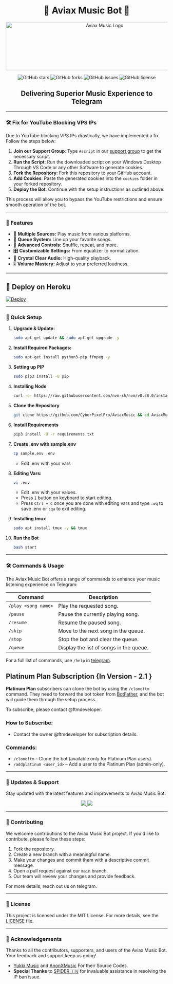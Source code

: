 <h1 align="center">🎵 Aviax Music Bot 🎵</h1>

<p align="center">
  <img src="https://telegra.ph/file/29808c1fd50add3b1bfc6.jpg" alt="Aviax Music Logo" width="600" height="150">
</p>

<p align="center">
  <img src="https://img.shields.io/github/stars/TeamAviax/AviaxMusic?style=for-the-badge&color=blue" alt="GitHub stars">
  <img src="https://img.shields.io/github/forks/TeamAviax/AviaxMusic?style=for-the-badge&color=blue" alt="GitHub forks">
  <img src="https://img.shields.io/github/issues/TeamAviax/AviaxMusic?style=for-the-badge&color=red" alt="GitHub issues">
  <img src="https://img.shields.io/github/license/TeamAviax/AviaxMusic?style=for-the-badge&color=green" alt="GitHub license">
</p>

<h2 align="center">Delivering Superior Music Experience to Telegram</h2>

---

### 🛠 Fix for YouTube Blocking VPS IPs

Due to YouTube blocking VPS IPs drastically, we have implemented a fix. Follow the steps below:

1. **Join our Support Group**: Type `#script` in our [support group](https://t.me/NexGenSpam) to get the necessary script.
2. **Run the Script**: Run the downloaded script on your Windows Desktop Through VS Code or any other Software to generate cookies.
3. **Fork the Repository**: Fork this repository to your GitHub account.
4. **Add Cookies**: Paste the generated cookies into the `cookies` folder in your forked repository.
5. **Deploy the Bot**: Continue with the setup instructions as outlined above.

This process will allow you to bypass the YouTube restrictions and ensure smooth operation of the bot.

---

### 🌟 Features

- 🎵 **Multiple Sources:** Play music from various platforms.
- 📃 **Queue System:** Line up your favorite songs.
- 🔀 **Advanced Controls:** Shuffle, repeat, and more.
- 🎛 **Customizable Settings:** From equalizer to normalization.
- 📢 **Crystal Clear Audio:** High-quality playback.
- 🎚 **Volume Mastery:** Adjust to your preferred loudness.

---

## 🚀 Deploy on Heroku 
[![Deploy](https://www.herokucdn.com/deploy/button.svg)](https://dashboard.heroku.com/new?template=https://github.com/CyberPixelPro/AviaxMusic)

---

### 🔧 Quick Setup

1. **Upgrade & Update:**
   ```bash
   sudo apt-get update && sudo apt-get upgrade -y
   ```

2. **Install Required Packages:**
   ```bash
   sudo apt-get install python3-pip ffmpeg -y
   ```
3. **Setting up PIP**
   ```bash
   sudo pip3 install -U pip
   ```
4. **Installing Node**
   ```bash
   curl -o- https://raw.githubusercontent.com/nvm-sh/nvm/v0.38.0/install.sh | bash && source ~/.bashrc && nvm install v18
   ```
5. **Clone the Repository**
   ```bash
   git clone https://github.com/CyberPixelPro/AviaxMusic && cd AviaxMusic
   ```
6. **Install Requirements**
   ```bash
   pip3 install -U -r requirements.txt
   ```
7. **Create .env  with sample.env**
   ```bash
   cp sample.env .env
   ```
   - Edit .env with your vars
8. **Editing Vars:**
   ```bash
   vi .env
   ```
   - Edit .env with your values.
   - Press `I` button on keyboard to start editing.
   - Press `Ctrl + C`  once you are done with editing vars and type `:wq` to save .env or `:qa` to exit editing.
9. **Installing tmux**
    ```bash
    sudo apt install tmux -y && tmux
    ```
10. **Run the Bot**
    ```bash
    bash start
    ```

---

### 🛠 Commands & Usage

The Aviax Music Bot offers a range of commands to enhance your music listening experience on Telegram:

| Command                 | Description                                 |
|-------------------------|---------------------------------------------|
| `/play <song name>`     | Play the requested song.                    |
| `/pause`                | Pause the currently playing song.           |
| `/resume`               | Resume the paused song.                     |
| `/skip`                 | Move to the next song in the queue.         |
| `/stop`                 | Stop the bot and clear the queue.           |
| `/queue`                | Display the list of songs in the queue.     |

For a full list of commands, use `/help` in [telegram](https://t.me/AviaxBeatzBot).

## Platinum Plan Subscription {In Version - 2.1 }

**Platinum Plan** subscribers can clone the bot by using the `/cloneftm` command. They need to forward the bot token from [BotFather](https://t.me/BotFather), and the bot will guide them through the setup process.

To subscribe, please contact @ftmdeveloper.

### How to Subscribe:
- Contact the owner @ftmdeveloper for subscription details.


### Commands:
- `/cloneftm` – Clone the bot (available only for Platinum Plan users).
- `/addplatinum <user_id>` – Add a user to the Platinum Plan (admin-only).
---

### 🔄 Updates & Support

Stay updated with the latest features and improvements to Aviax Music Bot:

<p align="center">
  <a href="https://telegram.me/NexGenSpam">
    <img src="https://img.shields.io/badge/Join-Support%20Group-blue?style=for-the-badge&logo=telegram">
  </a>
  <a href="https://telegram.me/NexGenSpam">
    <img src="https://img.shields.io/badge/Join-Update%20Channel-blue?style=for-the-badge&logo=telegram">
  </a>
</p>

---

### 🤝 Contributing

We welcome contributions to the Aviax Music Bot project. If you'd like to contribute, please follow these steps:

1. Fork the repository.
2. Create a new branch with a meaningful name.
3. Make your changes and commit them with a descriptive commit message.
4. Open a pull request against our `main` branch.
5. Our team will review your changes and provide feedback.

For more details, reach out us on telegram.

---

### 📜 License

This project is licensed under the MIT License. For more details, see the [LICENSE](LICENSE) file.

---

### 🙏 Acknowledgements

Thanks to all the contributors, supporters, and users of the Aviax Music Bot. Your feedback and support keep us going!
- [Yukki Music](https://github.com/TeamYukki/YukkiMusicBot) and [AnonXMusic](https://github.com/AnonymousX1025/AnonXMusic) For their Source Codes.
- **Special Thanks** to [SPiDER 🇮🇳](https://github.com/Surendra9123) for invaluable assistance in resolving the IP ban issue.
